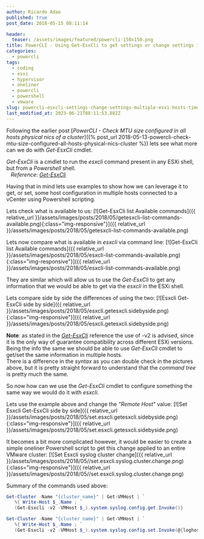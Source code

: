 ```yaml
---
author: Ricardo Adao
published: true
post_date: 2018-05-15 08:11:14

header:
  teaser: /assets/images/featured/powercli-150x150.png
title: PowerCLI - Using Get-EsxCli to get settings or change settings in multiple ESXi hosts at a time
categories:
  - powercli
tags:
  - coding
  - esxi
  - hypervisor
  - oneliner
  - powercli
  - powershell
  - vmware
slug: powercli-esxcli-settings-change-settings-multiple-esxi-hosts-time
last_modified_at: 2023-06-21T08:11:53.882Z
---
```


Following the earlier post [_PowerCLI - Check MTU size configured in all hosts physical nics of a cluster_]({% post_url 2018-05-13-powercli-check-mtu-size-configured-all-hosts-physical-nics-cluster %}) lets see what more can we do with _Get-EsxCli_ cmdlet.

_Get-EsxCli_ is a cmdlet to run the _esxcli_ command present in any ESXi shell, but from a _Powershell_ shell.  
    _Reference_: [_Get-EsxCli_](https://code.vmware.com/docs/6702/cmdlet-reference#/doc/Get-EsxCli.html)

Having that in mind lets use examples to show how we can leverage it to get, or set, some host configuration in multiple hosts connected to a vCenter using Powershell scripting.

Lets check what is available to us:
[![Get-EsxCli list Available commands]({{ relative_url }}/assets/images/posts/2018/05/getesxcli-list-commands-available.png){:class="img-responsive"}]({{ relative_url }}/assets/images/posts/2018/05/getesxcli-list-commands-available.png)

Lets now compare what is available in _esxcli_ via command line:
[![Get-EsxCli list Available commands]({{ relative_url }}/assets/images/posts/2018/05/esxcli-list-commands-available.png){:class="img-responsive"}]({{ relative_url }}/assets/images/posts/2018/05/esxcli-list-commands-available.png)

They are similar which will allow us to use the _Get-EsxCli_ to get any information that we would be able to get via the _esxcli_ in the ESXi shell.

Lets compare side by side the differences of using the two:
[![Esxcli Get-EsxCli side by side]({{ relative_url }}/assets/images/posts/2018/05/esxcli.getesxcli.sidebyside.png){:class="img-responsive"}]({{ relative_url }}/assets/images/posts/2018/05/esxcli.getesxcli.sidebyside.png)

  **Note**: as stated in the [_Get-EsxCli_](https://code.vmware.com/docs/6702/cmdlet-reference#/doc/Get-EsxCli.html) reference the use of -v2 is advised, since it is the only way of guarantee compatibility across different ESXi versions.  
  Being the info the same we should be able to use _Get-EsxCli_ cmdlet to get/set the same information in multiple hosts.  
  There is a difference in the _syntax_ as you can double check in the pictures above, but it is pretty straight forward to understand that the _command tree_ is pretty much the same.

So now how can we use the _Get-EsxCli_ cmdlet to configure something the same way we would do it with _esxcli_.

Lets use the example above and change the _"Remote Host"_ value:
[![Set Esxcli Get-EsxCli side by side]({{ relative_url }}/assets/images/posts/2018/05/set.esxcli.getesxcli.sidebyside.png){:class="img-responsive"}]({{ relative_url }}/assets/images/posts/2018/05/set.esxcli.getesxcli.sidebyside.png)

It becomes a bit more complicated however, it would be easier to create a simple oneliner Powershell script to get this change applied to an entire VMware cluster:
[![Set Esxcli syslog cluster change]({{ relative_url }}/assets/images/posts/2018/05//set.esxcli.syslog.cluster.change.png){:class="img-responsive"}]({{ relative_url }}/assets/images/posts/2018/05//set.esxcli.syslog.cluster.change.png)

Summary of the commands used above:

```powershell
Get-Cluster -Name "{cluster name}" | Get-VMHost | `
   %{ Write-Host $_.Name ; `
   (Get-Esxcli -v2 -VMHost $_).system.syslog.config.get.Invoke()}

Get-Cluster -Name "{cluster name}" | Get-VMHost | `
   %{ Write-Host $_.Name ; `
   (Get-Esxcli -v2 -VMHost $_).system.syslog.config.set.Invoke(@{loghost="{syslog IP/FQDN}"})}
```
